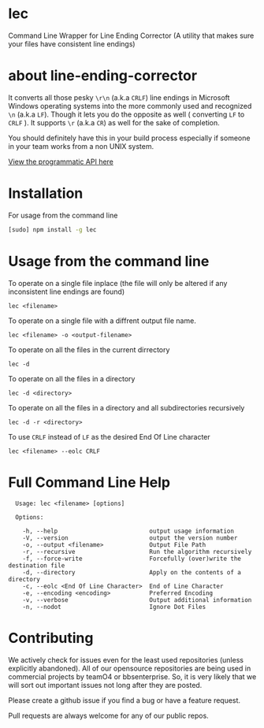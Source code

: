 # lec
Command Line Wrapper for Line Ending Corrector (A utility that makes sure your files have consistent line endings)

# about line-ending-corrector

It converts all those pesky `\r\n` (a.k.a `CRLF`) line endings in Microsoft Windows operating systems into the more commonly used and recognized `\n` (a.k.a `LF`). Though it lets you do the opposite as well ( converting `LF` to `CRLF` ). It supports `\r` (a.k.a `CR`) as well for the sake of completion.

You should definitely have this in your build process especially if someone in your team works from a non UNIX system.

[View the programmatic API here](https://github.com/iShafayet/line-ending-corrector)

# Installation

For usage from the command line

```bash
[sudo] npm install -g lec
```

# Usage from the command line

To operate on a single file inplace (the file will only be altered if any inconsistent line endings are found)

    lec <filename>

To operate on a single file with a diffrent output file name.

    lec <filename> -o <output-filename>

To operate on all the files in the current dirrectory

    lec -d

To operate on all the files in a directory

    lec -d <directory>

To operate on all the files in a directory and all subdirectories recursively

    lec -d -r <directory>

To use `CRLF` instead of `LF` as the desired End Of Line character

    lec <filename> --eolc CRLF

# Full Command Line Help

```
  Usage: lec <filename> [options]

  Options:

    -h, --help                          output usage information
    -V, --version                       output the version number
    -o, --output <filename>             Output File Path
    -r, --recursive                     Run the algorithm recursively
    -f, --force-write                   Forcefully (over)write the destination file
    -d, --directory                     Apply on the contents of a directory
    -c, --eolc <End Of Line Character>  End of Line Character
    -e, --encoding <encoding>           Preferred Encoding
    -v, --verbose                       Output additional information
    -n, --nodot                         Ignore Dot Files

```

# Contributing

We actively check for issues even for the least used repositories (unless explicitly abandoned). All of our opensource repositories are being used in commercial projects by teamO4 or bbsenterprise. So, it is very likely that we will sort out important issues not long after they are posted.

Please create a github issue if you find a bug or have a feature request.

Pull requests are always welcome for any of our public repos.


